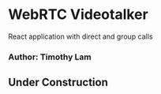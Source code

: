 # WebRTC Videotalker
 React application with direct and group calls

 ### Author: Timothy Lam

 ## Under Construction

